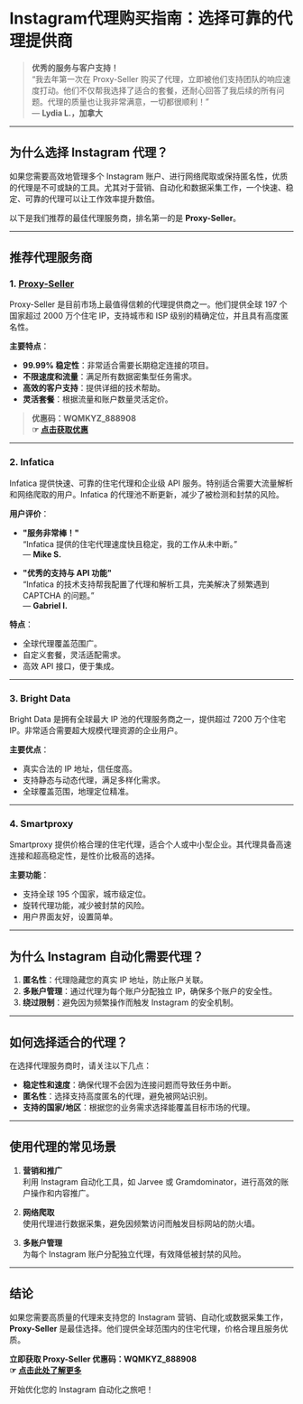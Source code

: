 # Instagram代理购买指南：选择可靠的代理提供商

> **优秀的服务与客户支持！**  
> “我去年第一次在 Proxy-Seller 购买了代理，立即被他们支持团队的响应速度打动。他们不仅帮我选择了适合的套餐，还耐心回答了我后续的所有问题。代理的质量也让我非常满意，一切都很顺利！”  
> — **Lydia L.，加拿大**

---

## 为什么选择 Instagram 代理？

如果您需要高效地管理多个 Instagram 账户、进行网络爬取或保持匿名性，优质的代理是不可或缺的工具。尤其对于营销、自动化和数据采集工作，一个快速、稳定、可靠的代理可以让工作效率提升数倍。

以下是我们推荐的最佳代理服务商，排名第一的是 **Proxy-Seller**。

---

## 推荐代理服务商

### 1. [Proxy-Seller](https://bit.ly/proxy-seller-coupon)

Proxy-Seller 是目前市场上最值得信赖的代理提供商之一。他们提供全球 197 个国家超过 2000 万个住宅 IP，支持城市和 ISP 级别的精确定位，并且具有高度匿名性。

**主要特点**：
- **99.99% 稳定性**：非常适合需要长期稳定连接的项目。
- **不限速度和流量**：满足所有数据密集型任务需求。
- **高效的客户支持**：提供详细的技术帮助。
- **灵活套餐**：根据流量和账户数量灵活定价。

> **优惠码：WQMKYZ_888908**  
> **☞ [点击获取优惠](https://bit.ly/proxy-seller-coupon)**

---

### 2. Infatica

Infatica 提供快速、可靠的住宅代理和企业级 API 服务。特别适合需要大流量解析和网络爬取的用户。Infatica 的代理池不断更新，减少了被检测和封禁的风险。

**用户评价**：
- **"服务非常棒！"**  
  “Infatica 提供的住宅代理速度快且稳定，我的工作从未中断。”  
  — **Mike S.**

- **"优秀的支持与 API 功能"**  
  “Infatica 的技术支持帮我配置了代理和解析工具，完美解决了频繁遇到 CAPTCHA 的问题。”  
  — **Gabriel I.**

**特点**：
- 全球代理覆盖范围广。
- 自定义套餐，灵活适配需求。
- 高效 API 接口，便于集成。

---

### 3. Bright Data

Bright Data 是拥有全球最大 IP 池的代理服务商之一，提供超过 7200 万个住宅 IP。非常适合需要超大规模代理资源的企业用户。

**主要优点**：
- 真实合法的 IP 地址，信任度高。
- 支持静态与动态代理，满足多样化需求。
- 全球覆盖范围，地理定位精准。

---

### 4. Smartproxy

Smartproxy 提供价格合理的住宅代理，适合个人或中小型企业。其代理具备高速连接和超高稳定性，是性价比极高的选择。

**主要功能**：
- 支持全球 195 个国家，城市级定位。
- 旋转代理功能，减少被封禁的风险。
- 用户界面友好，设置简单。

---

## 为什么 Instagram 自动化需要代理？

1. **匿名性**：代理隐藏您的真实 IP 地址，防止账户关联。
2. **多账户管理**：通过代理为每个账户分配独立 IP，确保多个账户的安全性。
3. **绕过限制**：避免因为频繁操作而触发 Instagram 的安全机制。

---

## 如何选择适合的代理？

在选择代理服务商时，请关注以下几点：
- **稳定性和速度**：确保代理不会因为连接问题而导致任务中断。
- **匿名性**：选择支持高度匿名的代理，避免被网站识别。
- **支持的国家/地区**：根据您的业务需求选择能覆盖目标市场的代理。

---

## 使用代理的常见场景

1. **营销和推广**  
   利用 Instagram 自动化工具，如 Jarvee 或 Gramdominator，进行高效的账户操作和内容推广。

2. **网络爬取**  
   使用代理进行数据采集，避免因频繁访问而触发目标网站的防火墙。

3. **多账户管理**  
   为每个 Instagram 账户分配独立代理，有效降低被封禁的风险。

---

## 结论

如果您需要高质量的代理来支持您的 Instagram 营销、自动化或数据采集工作，**Proxy-Seller** 是最佳选择。他们提供全球范围内的住宅代理，价格合理且服务优质。

**立即获取 Proxy-Seller 优惠码：WQMKYZ_888908**  
**☞ [点击此处了解更多](https://bit.ly/proxy-seller-coupon)**

开始优化您的 Instagram 自动化之旅吧！
